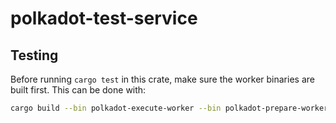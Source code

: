 # polkadot-test-service

## Testing

Before running `cargo test` in this crate, make sure the worker binaries are built first. This can be done with:

```sh
cargo build --bin polkadot-execute-worker --bin polkadot-prepare-worker
```
